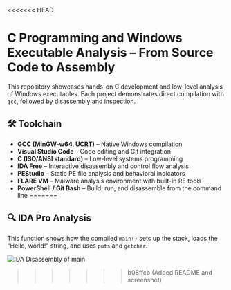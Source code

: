 <<<<<<< HEAD
# C Programming and Windows Executable Analysis – From Source Code to Assembly

This repository showcases hands-on C development and low-level analysis of Windows executables. Each project demonstrates direct compilation with `gcc`, followed by disassembly and inspection.

## 🛠 Toolchain

- **GCC (MinGW-w64, UCRT)** – Native Windows compilation
- **Visual Studio Code** – Code editing and Git integration
- **C (ISO/ANSI standard)** – Low-level systems programming
- **IDA Free** – Interactive disassembly and control flow analysis
- **PEStudio** – Static PE file analysis and behavioral indicators
- **FLARE VM** – Malware analysis environment with built-in RE tools
- **PowerShell / Git Bash** – Build, run, and disassemble from the command line
=======
## 🔍 IDA Pro Analysis

This function shows how the compiled `main()` sets up the stack, loads the "Hello, world!" string, and uses `puts` and `getchar`.

![IDA Disassembly of main](ida_main.png)
>>>>>>> b08ffcb (Added README and screenshot)
